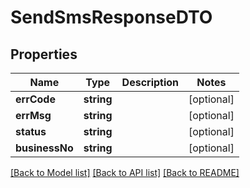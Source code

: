 # SendSmsResponseDTO

## Properties
Name | Type | Description | Notes
------------ | ------------- | ------------- | -------------
**errCode** | **string** |  | [optional] 
**errMsg** | **string** |  | [optional] 
**status** | **string** |  | [optional] 
**businessNo** | **string** |  | [optional] 

[[Back to Model list]](../README.md#documentation-for-models) [[Back to API list]](../README.md#documentation-for-api-endpoints) [[Back to README]](../README.md)


